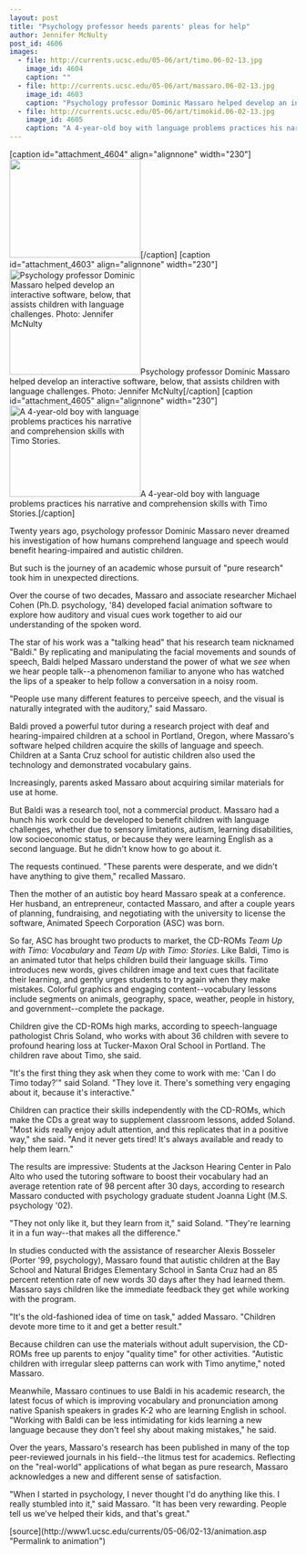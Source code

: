 ```yaml
---
layout: post
title: "Psychology professor heeds parents' pleas for help"
author: Jennifer McNulty
post_id: 4606
images:
  - file: http://currents.ucsc.edu/05-06/art/timo.06-02-13.jpg
    image_id: 4604
    caption: ""
  - file: http://currents.ucsc.edu/05-06/art/massaro.06-02-13.jpg
    image_id: 4603
    caption: "Psychology professor Dominic Massaro helped develop an interactive software, below, that assists children with language challenges. Photo: Jennifer McNulty"
  - file: http://currents.ucsc.edu/05-06/art/timokid.06-02-13.jpg
    image_id: 4605
    caption: "A 4-year-old boy with language problems practices his narrative and comprehension skills with Timo Stories."
---
```


[caption id="attachment_4604" align="alignnone" width="230"]<a href="http://localhost/mysite/wp-content/uploads/2006/02/timo.06-02-13.jpg"><img class="size-full wp-image-4604" src="http://localhost/mysite/wp-content/uploads/2006/02/timo.06-02-13.jpg" alt="" width="230" height="173" /></a>[/caption]
[caption id="attachment_4603" align="alignnone" width="230"]<a href="http://localhost/mysite/wp-content/uploads/2006/02/massaro.06-02-13.jpg"><img class="size-full wp-image-4603" src="http://localhost/mysite/wp-content/uploads/2006/02/massaro.06-02-13.jpg" alt="Psychology professor Dominic Massaro helped develop an interactive software, below, that assists children with language challenges. Photo: Jennifer McNulty" width="230" height="185" /></a>Psychology professor Dominic Massaro helped develop an interactive software, below, that assists children with language challenges. Photo: Jennifer McNulty[/caption]
[caption id="attachment_4605" align="alignnone" width="230"]<a href="http://localhost/mysite/wp-content/uploads/2006/02/timokid.06-02-13.jpg"><img class="size-full wp-image-4605" src="http://localhost/mysite/wp-content/uploads/2006/02/timokid.06-02-13.jpg" alt="A 4-year-old boy with language problems practices his narrative and comprehension skills with Timo Stories." width="230" height="160" /></a>A 4-year-old boy with language problems practices his narrative and comprehension skills with Timo Stories.[/caption]
<a name="content" id="content"></a>
<p>
  Twenty years ago, psychology professor Dominic Massaro never dreamed his investigation of how humans comprehend language and speech would benefit hearing-impaired and autistic children.
</p>
<p>
  But such is the journey of an academic whose pursuit of "pure research" took him in unexpected directions.
</p>
<p>
  Over the course of two decades, Massaro and associate researcher Michael Cohen (Ph.D. psychology, '84) developed facial animation software to explore how auditory and visual cues work together to aid our understanding of the spoken word.
</p>
<p>
  The star of his work was a "talking head" that his research team nicknamed "Baldi." By replicating and manipulating the facial movements and sounds of speech, Baldi helped Massaro understand the power of what we <i>see</i> when we hear people talk--a phenomenon familiar to anyone who has watched the lips of a speaker to help follow a conversation in a noisy room.
</p>
<p>
  "People use many different features to perceive speech, and the visual is naturally integrated with the auditory," said Massaro.
</p>
<p>
  Baldi proved a powerful tutor during a research project with deaf and hearing-impaired children at a school in Portland, Oregon, where Massaro's software helped children acquire the skills of language and speech. Children at a Santa Cruz school for autistic children also used the technology and demonstrated vocabulary gains.
</p>
<p>
  Increasingly, parents asked Massaro about acquiring similar materials for use at home.
</p>
<p>
  But Baldi was a research tool, not a commercial product. Massaro had a hunch his work could be developed to benefit children with language challenges, whether due to sensory limitations, autism, learning disabilities, low socioeconomic status, or because they were learning English as a second language. But he didn't know how to go about it.
</p>
<p>
  The requests continued. "These parents were desperate, and we didn't have anything to give them," recalled Massaro.
</p>
<p>
  Then the mother of an autistic boy heard Massaro speak at a conference. Her husband, an entrepreneur, contacted Massaro, and after a couple years of planning, fundraising, and negotiating with the university to license the software, Animated Speech Corporation (ASC) was born.
</p>
<p>
  So far, ASC has brought two products to market, the CD-ROMs <i>Team Up with Timo: Vocabulary</i> and <i>Team Up with Timo: Stories</i>. Like Baldi, Timo is an animated tutor that helps children build their language skills. Timo introduces new words, gives children image and text cues that facilitate their learning, and gently urges students to try again when they make mistakes. Colorful graphics and engaging content--vocabulary lessons include segments on animals, geography, space, weather, people in history, and government--complete the package.
</p>
<p>
  Children give the CD-ROMs high marks, according to speech-language pathologist Chris Soland, who works with about 36 children with severe to profound hearing loss at Tucker-Maxon Oral School in Portland. The children rave about Timo, she said.
</p>
<p>
  "It's the first thing they ask when they come to work with me: 'Can I do Timo today?'" said Soland. "They love it. There's something very engaging about it, because it's interactive."
</p>
<p>
  Children can practice their skills independently with the CD-ROMs, which make the CDs a great way to supplement classroom lessons, added Soland. "Most kids really enjoy adult attention, and this replicates that in a positive way," she said. "And it never gets tired! It's always available and ready to help them learn."
</p>
<p>
  The results are impressive: Students at the Jackson Hearing Center in Palo Alto who used the tutoring software to boost their vocabulary had an average retention rate of 98 percent after 30 days, according to research Massaro conducted with psychology graduate student Joanna Light (M.S. psychology '02).
</p>
<p>
  "They not only like it, but they learn from it," said Soland. "They're learning it in a fun way--that makes all the difference."
</p>
<p>
  In studies conducted with the assistance of researcher Alexis Bosseler (Porter '99, psychology), Massaro found that autistic children at the Bay School and Natural Bridges Elementary School in Santa Cruz had an 85 percent retention rate of new words 30 days after they had learned them. Massaro says children like the immediate feedback they get while working with the program.
</p>
<p>
  "It's the old-fashioned idea of time on task," added Massaro. "Children devote more time to it and get a better result."
</p>
<p>
  Because children can use the materials without adult supervision, the CD-ROMs free up parents to enjoy "quality time" for other activities. "Autistic children with irregular sleep patterns can work with Timo anytime," noted Massaro.
</p>
<p>
  Meanwhile, Massaro continues to use Baldi in his academic research, the latest focus of which is improving vocabulary and pronunciation among native Spanish speakers in grades K-2 who are learning English in school. "Working with Baldi can be less intimidating for kids learning a new language because they don't feel shy about making mistakes," he said.
</p>
<p>
  Over the years, Massaro's research has been published in many of the top peer-reviewed journals in his field--the litmus test for academics. Reflecting on the "real-world" applications of what began as pure research, Massaro acknowledges a new and different sense of satisfaction.
</p>
<p>
  "When I started in psychology, I never thought I'd do anything like this. I really stumbled into it," said Massaro. "It has been very rewarding. People tell us we've helped their kids, and that's great."
</p>
[source](http://www1.ucsc.edu/currents/05-06/02-13/animation.asp "Permalink to animation")
